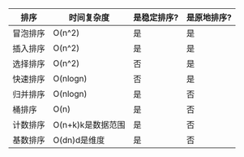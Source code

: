 排序 | 时间复杂度|是稳定排序?|是原地排序?
---|---|---|---
冒泡排序 | O(n^2)|是|是
插入排序 | O(n^2)|是|是
选择排序 | O(n^2)|否|是
快速排序 | O(nlogn)|否|是
归并排序 | O(nlogn)|是|否
桶排序 | O(n)|是|否
计数排序 | O(n+k)k是数据范围|是|否
基数排序 | O(dn)d是维度|是|否
